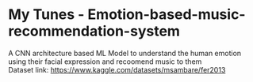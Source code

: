 # My Tunes - Emotion-based-music-recommendation-system
A CNN architecture based ML Model to understand the human emotion using their facial expression and recoomend music to them</br>
Dataset link: https://www.kaggle.com/datasets/msambare/fer2013
